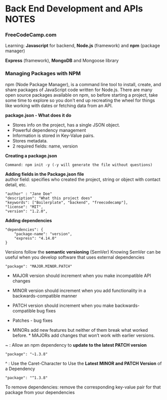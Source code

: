 # Back End Development and APIs NOTES
### FreeCodeCamp.com

Learning: **Javascript** for backend, 
**Node.js** (framework) and **npm** (package manager)

**Express** (framework), **MongoDB** and Mongoose library

### Managing Packages with NPM

npm (Node Package Manager), is a command line tool to install, create, and share packages of JavaScript code written for Node.js. There are many open source packages available on npm, so before starting a project, take some time to explore so you don't end up recreating the wheel for things like working with dates or fetching data from an API.

**package.json - What does it do** 
* Stores info on the project, has a single JSON object. 
* Powerful dependency management
* Information is stored in Key-Value pairs.
* Stores metadata.
* 2 required fields: name, version

**Creating a package.json** 
    
    Command: npm init -y (-y will generate the file without questions)

**Adding fields in the Package.json file**<Br/>
author field: specifies who created the project, string or object with contact detail, etc.

    "author" : "Jane Doe"
    "description": "What this project does"
    "keywords": ["Boilerplate", "backend", "freecodecamp"],
	"license": "MIT",
	"version": "1.2.0",

**Adding dependencies**

    "dependencies": {
        "package-name": "version",
        "express": "4.14.0"
    }

Versions follow the **semantic versioning** (SemVer)
Knowing SemVer can be useful when you develop software that uses external dependencies

    "package": "MAJOR.MINOR.PATCH"

* MAJOR version should increment when you make incompatible API changes
* MINOR version should increment when you add functionality in a backwards-compatible manner
* PATCH version should increment when you make backwards-compatible bug fixes

* Patches - bug fixes
* MINORs add new features but neither of them break what worked before. * MAJORs add changes that won’t work with earlier versions.

~ : Allow an npm dependency to **update to the latest PATCH version**

    "package": "~1.3.8"

^ : Use the Caret-Character to Use the **Latest MINOR and PATCH Version** of a Dependency

    "package": "^1.3.8"

To remove dependencies:  remove the corresponding key-value pair for that package from your dependencies

